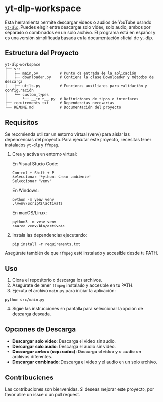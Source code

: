 # yt-dlp-workspace

Esta herramienta permite descargar videos o audios de YouTube usando [`yt-dlp`](https://github.com/yt-dlp/yt-dlp). Puedes elegir entre descargar solo video, solo audio, ambos por separado o combinados en un solo archivo. El programa está en español y es una versión simplificada basada en la documentación oficial de yt-dlp.

## Estructura del Proyecto

```
yt-dlp-workspace
├── src
│   ├── main.py          # Punto de entrada de la aplicación
│   ├── downloader.py    # Contiene la clase Downloader y métodos de descarga
│   ├── utils.py         # Funciones auxiliares para validación y configuración
│   └── custom_types
│       └── __init__.py  # Definiciones de tipos o interfaces
├── requirements.txt     # Dependencias necesarias
└── README.md            # Documentación del proyecto
```
## Requisitos

Se recomienda utilizar un entorno virtual (venv) para aislar las dependencias del proyecto. Para ejecutar este proyecto, necesitas tener instalados `yt-dlp` y `ffmpeg`. 

1. Crea y activa un entorno virtual:

    En Visual Studio Code:
    ```
    Control + Shift + P
    Seleccionar "Python: Crear ambiente"
    Seleccionar "venv"
    ```

    En Windows:
    ```
    python -m venv venv
    .\venv\Scripts\activate
    ```

    En macOS/Linux:
    ```
    python3 -m venv venv
    source venv/bin/activate
    ```

2. Instala las dependencias ejecutando:
    ```
    pip install -r requirements.txt
    ```

Asegúrate también de que `ffmpeg` esté instalado y accesible desde tu PATH.

## Uso

1. Clona el repositorio o descarga los archivos.
2. Asegúrate de tener `ffmpeg` instalado y accesible en tu PATH.
3. Ejecuta el archivo `main.py` para iniciar la aplicación:

```
python src/main.py
```

4. Sigue las instrucciones en pantalla para seleccionar la opción de descarga deseada.

## Opciones de Descarga

- **Descargar solo video**: Descarga el video sin audio.
- **Descargar solo audio**: Descarga el audio sin video.
- **Descargar ambos (separados)**: Descarga el video y el audio en archivos diferentes.
- **Descargar combinado**: Descarga el video y el audio en un solo archivo.

## Contribuciones

Las contribuciones son bienvenidas. Si deseas mejorar este proyecto, por favor abre un issue o un pull request.
